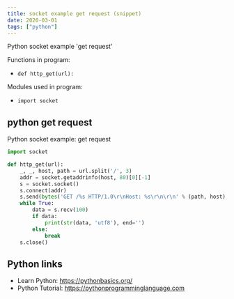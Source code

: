 ```yaml
---
title: socket example get request (snippet)
date: 2020-03-01
tags: ["python"]
---
```

Python socket example 'get request'

Functions in program: 
* `def http_get(url):`

Modules used in program: 
* `import socket`

## python get request

Python socket example: get request

```python
import socket

def http_get(url):
    _, _, host, path = url.split('/', 3)
    addr = socket.getaddrinfo(host, 80)[0][-1]
    s = socket.socket()
    s.connect(addr)
    s.send(bytes('GET /%s HTTP/1.0\r\nHost: %s\r\n\r\n' % (path, host), 'utf8'))
    while True:
        data = s.recv(100)
        if data:
            print(str(data, 'utf8'), end='')
        else:
            break
    s.close()

```

## Python links

- Learn Python: https://pythonbasics.org/
- Python Tutorial: https://pythonprogramminglanguage.com
